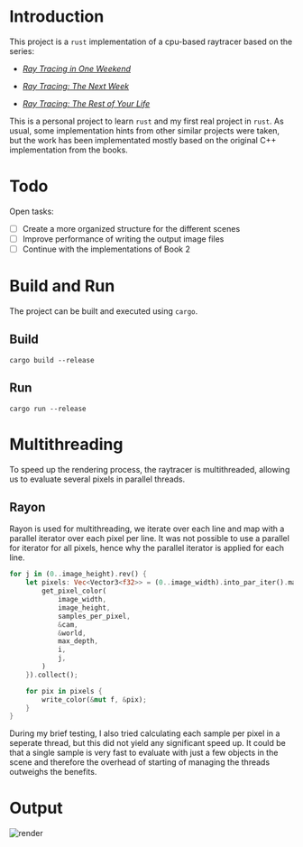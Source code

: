 # Introduction

This project is a `rust` implementation of a cpu-based raytracer based on the series:

- [_Ray Tracing in One Weekend_](https://raytracing.github.io/books/RayTracingInOneWeekend.html)

- [_Ray Tracing: The Next Week_](https://raytracing.github.io/books/RayTracingTheNextWeek.html)

- [_Ray Tracing: The Rest of Your Life_](https://raytracing.github.io/books/RayTracingTheRestOfYourLife.html)

This is a personal project to learn `rust` and my first real project in `rust`. As usual, some implementation hints from other similar projects were taken, but the work has been implementated mostly based on the original C++ implementation from the books.

# Todo

Open tasks:

- [ ] Create a more organized structure for the different scenes
- [ ] Improve performance of writing the output image files
- [ ] Continue with the implementations of Book 2

# Build and Run

The project can be built and executed using `cargo`.

## Build

```shell
cargo build --release
```

## Run

```shell
cargo run --release
```

# Multithreading

To speed up the rendering process, the raytracer is multithreaded, allowing us to evaluate several pixels in parallel threads.

## Rayon

Rayon is used for multithreading, we iterate over each line and map with a parallel iterator over each pixel per line. It was not possible to use a parallel for iterator for all pixels, hence why the parallel iterator is applied for each line.

```rust
for j in (0..image_height).rev() {
    let pixels: Vec<Vector3<f32>> = (0..image_width).into_par_iter().map(|i| {
        get_pixel_color(
            image_width,
            image_height,
            samples_per_pixel,
            &cam,
            &world,
            max_depth,
            i,
            j,
        )
    }).collect();

    for pix in pixels {
        write_color(&mut f, &pix);
    }
}
```

During my brief testing, I also tried calculating each sample per pixel in a seperate thread, but this did not yield any significant speed up. It could be that a single sample is very fast to evaluate with just a few objects in the scene and therefore the overhead of starting of managing the threads outweighs the benefits.

# Output

![render](./result.ppm)